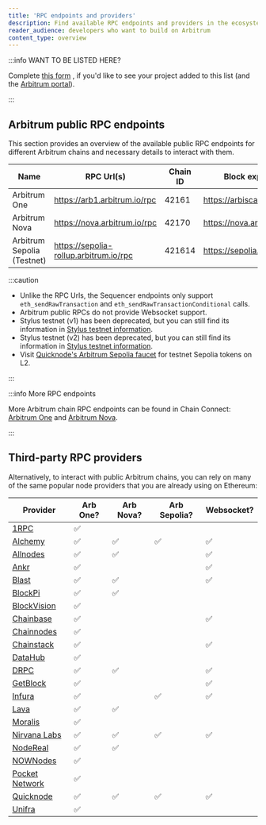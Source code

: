 ```yaml
---
title: 'RPC endpoints and providers'
description: Find available RPC endpoints and providers in the ecosystem
reader_audience: developers who want to build on Arbitrum
content_type: overview
---
```


:::info WANT TO BE LISTED HERE?

Complete [this form](@portalApplicationForm@) , if you'd like to see your project added to this list (and the [Arbitrum portal](https://portal.arbitrum.one/)).

:::

## Arbitrum public RPC endpoints

This section provides an overview of the available public RPC endpoints for different Arbitrum chains and necessary details to interact with them.

| Name                       | RPC Url(s)                             | Chain ID | Block explorer              | Underlying chain | Tech stack       | Sequencer feed URL                    | Sequencer endpoint<sup>⚠️</sup>                  |
| -------------------------- | -------------------------------------- | -------- | --------------------------- | ---------------- | ---------------- | ------------------------------------- | ------------------------------------------------ |
| Arbitrum One               | https://arb1.arbitrum.io/rpc           | 42161    | https://arbiscan.io/        | Ethereum         | Nitro (Rollup)   | wss://arb1.arbitrum.io/feed           | https://arb1-sequencer.arbitrum.io/rpc           |
| Arbitrum Nova              | https://nova.arbitrum.io/rpc           | 42170    | https://nova.arbiscan.io/   | Ethereum         | Nitro (AnyTrust) | wss://nova.arbitrum.io/feed           | https://nova-sequencer.arbitrum.io/rpc           |
| Arbitrum Sepolia (Testnet) | https://sepolia-rollup.arbitrum.io/rpc | 421614   | https://sepolia.arbiscan.io | Sepolia          | Nitro (Rollup)   | wss://sepolia-rollup.arbitrum.io/feed | https://sepolia-rollup-sequencer.arbitrum.io/rpc |

:::caution

- Unlike the RPC Urls, the Sequencer endpoints only support `eth_sendRawTransaction` and `eth_sendRawTransactionConditional` calls.
- Arbitrum public RPCs do not provide Websocket support.
- Stylus testnet (v1) has been deprecated, but you can still find its information in [Stylus testnet information](/stylus/reference/testnet-information.mdx).
- Stylus testnet (v2) has been deprecated, but you can still find its information in [Stylus testnet information](/stylus/reference/testnet-information.mdx).
- Visit [Quicknode's Arbitrum Sepolia faucet](https://faucet.quicknode.com/arbitrum/sepolia) for testnet Sepolia tokens on L2.

:::

:::info More RPC endpoints

More Arbitrum chain RPC endpoints can be found in Chain Connect: [Arbitrum One](https://www.alchemy.com/chain-connect/chain/arbitrum-one) and [Arbitrum Nova](https://www.alchemy.com/chain-connect/chain/arbitrum-nova).

:::

## Third-party RPC providers

Alternatively, to interact with public Arbitrum chains, you can rely on many of the same popular node providers that you are already using on Ethereum:

| Provider                                                                             | Arb One? | Arb Nova? | Arb Sepolia? | Websocket? |
| ------------------------------------------------------------------------------------ | -------- | --------- | ------------ | ---------- |
| [1RPC](https://docs.1rpc.io/overview/supported-networks#arbitrum)                    | ✅       |           |              |            |
| [Alchemy](https://docs.alchemy.com/reference/arbitrum-api-quickstart)                | ✅       | ✅        | ✅           | ✅         |
| [Allnodes](https://arbitrum.publicnode.com)                                          | ✅       | ✅        |              | ✅         |
| [Ankr](https://www.ankr.com/docs/rpc-service/chains/chains-list/#arbitrum)           | ✅       |           |              | ✅         |
| [Blast](https://blastapi.io/public-api/arbitrum)                                     | ✅       | ✅        |              | ✅         |
| [BlockPi](https://docs.blockpi.io/documentations/api-reference/arbitrum)             | ✅       | ✅        |              |            |
| [BlockVision](https://dashboard.blockvision.org/connect)                             | ✅       |           |              |            |
| [Chainbase](https://docs.chainbase.com/docs/chain-api-overview#arbitrum-one)         | ✅       |           |              | ✅         |
| [Chainnodes](https://www.chainnodes.org/chains/arbitrum)                             | ✅       |           |              |            |
| [Chainstack](https://chainstack.com/build-better-with-arbitrum/)                     | ✅       |           |              | ✅         |
| [DataHub](https://datahub.figment.io/)                                               | ✅       |           |              |            |
| [DRPC](https://drpc.org/public-endpoints/arbitrum)                                   | ✅       | ✅        |              | ✅         |
| [GetBlock](https://getblock.io/nodes/arb/)                                           | ✅       |           |              | ✅         |
| [Infura](https://docs.infura.io/infura/networks/arbitrum)                            | ✅       |           | ✅           | ✅         |
| [Lava](https://docs.lavanet.xyz/gateway-access)                                      | ✅       | ✅        |              |            |
| [Moralis](https://docs.moralis.io/reference/introduction)                            | ✅       |           |              |            |
| [Nirvana Labs](https://nirvanalabs.io)                                               | ✅       | ✅        | ✅           | ✅         |
| [NodeReal](https://nodereal.io/meganode/api-marketplace/arbitrum-nitro-rpc)          | ✅       | ✅        |              |            |
| [NOWNodes](https://nownodes.io/nodes/arbitrum-arb)                                   | ✅       |           |              |            |
| [Pocket Network](https://docs.pokt.network/welcome-to-pokt-network/supported-chains) | ✅       |           |              |            |
| [Quicknode](https://www.quicknode.com/chains/arb)                                    | ✅       | ✅        | ✅           | ✅         |
| [Unifra](https://unifra.io/)                                                         | ✅       |           |              |            |
